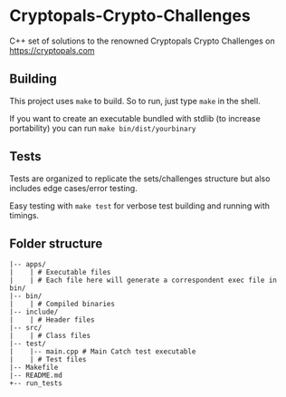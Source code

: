 # Cryptopals-Crypto-Challenges
C++ set of solutions to the renowned Cryptopals Crypto Challenges on https://cryptopals.com


## Building

This project uses `make` to build. So to run, just type `make` in the shell.

If you want to create an executable bundled with stdlib (to increase portability) you can run `make bin/dist/yourbinary`

## Tests

Tests are organized to replicate the sets/challenges structure but also includes edge cases/error testing.

Easy testing with `make test` for verbose test building and running with timings.

## Folder structure

```
|-- apps/
|    | # Executable files
|    | # Each file here will generate a correspondent exec file in bin/
|-- bin/
|    | # Compiled binaries
|-- include/
|    | # Header files
|-- src/
|    | # Class files
|-- test/
|    |-- main.cpp # Main Catch test executable
|    | # Test files
|-- Makefile
|-- README.md
+-- run_tests
```
